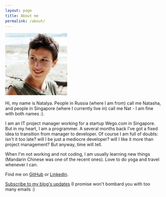 ```yaml
---
layout: page
title: About me
permalink: /about/
---
```


![Natalya Kosenko](/assets/kosenko.jpg)

Hi, my name is Natalya. People in Russia (where I am from) call me Natasha, and people in Singapore (where I currently live in) call me Nat - I am fine with both names :).

I am an IT project manager working for a startup Wego.com in Singapore. But in my heart, I am a programmer. A several months back I've got a fixed idea to transition from manager to developer. Of course I am full of doubts: isn't it too late? will I be just a mediocre developer? will I like it more than project management? But anyway, time will tell.

When I'm not working and not coding, I am usually learning new things (Mandarin Chinese was one of the recent ones). Love to do yoga and travel whenever I can.

Find me on [GitHub](https://github.com/sergodeeva) or [Linkedin](https://www.linkedin.com/in/natalyakosenko/).

[Subscribe to my blog's updates](http://eepurl.com/dgBLKn) (I promise won't bombard you with too many emails :)